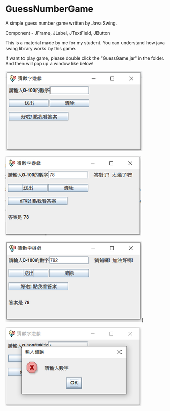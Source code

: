 # GuessNumberGame
A simple guess number game written by Java Swing.

Component - JFrame, JLabel, JTextField, JButton

This is a material made by me for my student.
You can understand how java swing library works by this game.

If want to play game, please double click the "GuessGame.jar" in the folder.
And then will pop up a window like below!

![image](https://github.com/PefyLi/GuessNumberGame/blob/master/guess.PNG)

![image](https://github.com/PefyLi/GuessNumberGame/blob/master/guess2.PNG)

![image](https://github.com/PefyLi/GuessNumberGame/blob/master/guess3.PNG))

![image](https://github.com/PefyLi/GuessNumberGame/blob/master/guess4.PNG)

